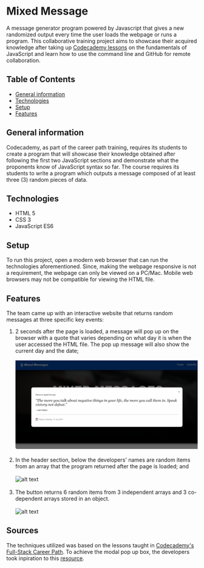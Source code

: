 # **Mixed Message**
A message generator program powered by Javascript that gives a new randomized output every time the user loads the webpage or runs a program. This collaborative training project aims to showcase their acquired knowledge after taking up [Codecademy lessons](https://www.codecademy.com/learn/paths/full-stack-engineer-career-path) on the fundamentals of JavaScript and learn how to use the command line and GitHub for remote collaboration.

## Table of Contents
- [General information](#general-information)
- [Technologies](#technologies)
- [Setup](#setup)
- [Features](#features)
  

## General information
Codecademy, as part of the career path training, requires its students to create a program that will showcase their knowledge obtained after following the first two JavaScript sections and demonstrate what the proponents know of JavaScript syntax so far. The course requires its students to write a program which outputs a message composed of at least three (3) random pieces of data.

## Technologies
- HTML 5
- CSS 3
- JavaScript ES6

## Setup
To run this project, open a modern web browser that can run the technologies aforementioned. Since, making the webpage responsive is not a requirement, the webpage can only be viewed on a PC/Mac. Mobile web browsers may not be compatible for viewing the HTML file.

## Features
The team came up with an interactive website that returns random messages at three specific key events:
1. 2 seconds after the page is loaded, a message will pop up on the browser with a quote that varies depending on what day it is when the user accessed the HTML file. The pop up message will also show the current day and the date;<br><br> ![alt text](images/quote.png "Pop up message containing a random quote and current day and date") <br><br>
2. In the header section, below the developers' names are random items from an array that the program returned after the page is loaded; and <br><br> ![alt text](img/developer-activity.png "Random activities below the developers' names")<br><br>
3. The button returns 6 random items from 3 independent arrays and 3 co-dependent arrays stored in an object. <br><br> ![alt text](img/zodiac-bot.png "Sample output of ZodiacBot button")

## Sources
The techniques utilized was based on the lessons taught in [Codecademy's Full-Stack Career Path](https://www.codecademy.com/learn/paths/full-stack-engineer-career-path).
To achieve the modal pop up box, the developers took inpiration to this [resource](https://www.w3schools.com/howto/howto_css_modals.asp).

